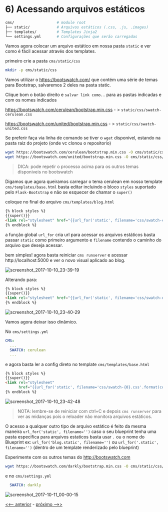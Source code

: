 # 6) Acessando arquivos estáticos

```bash
cms/                   # module root
├── static/            # Arquivos estáticos (.css, .js, .images)
├── templates/         # Templates Jinja2
└── settings.yml       # Configurações que serão carregadas
```

Vamos agora colocar um arquivo estático em nossa pasta `static` e ver como é fácil acessar através dos templates.

primeiro crie a pasta `cms/static/css`

```bash
mkdir -p cms/static/css
```


Vamos utilizar o https://bootswatch.com/ que contém uma série de temas para Bootstrap, salvaremos 2 deles na pasta static.

Clique bom o botão direito e `salvar link como..` para as pastas indicadas e com os nomes indicados

https://bootswatch.com/cerulean/bootstrap.min.css - > `static/css/swatch-cerulean.css`

https://bootswatch.com/united/bootstrap.min.css - > `static/css/swatch-united.css`

Se preferir faça via linha de comando se tiver o `wget` disponivel, estando na pasta raiz do projeto (onde vc clonou o repositorio)

```bash
wget https://bootswatch.com/cerulean/bootstrap.min.css -O cms/static/css/swatch-cerulean.css
wget https://bootswatch.com/united/bootstrap.min.css -O cms/static/css/swatch-united.css
```
> DICA: pode repetir o processo acima para os outros temas disponiveis no bootswatch


Digamos que agora queiramos carregar o tema cerulean em nosso template `cms/templates/base.html` basta editar incluindo o bloco `styles` suportado pelo `Flask-Bootstrap` e não se esquecer de chamar o `super()`

coloque no final do arquivo `cms/templates/blog.html`

```html
{% block styles %}
{{super()}}
<link rel="stylesheet" href="{{url_for('static', filename='css/swatch-cerulean.css')}}">
{% endblock %}
```

a função global `url_for` cria url para acessar os arquivos estáticos basta passar `static` como primeiro argumento e `filename` contendo o caminho do arquivo que deseja acessar.

bem simples! agora basta reiniciar `cms runserver` e acessar http://localhost:5000 e ver o novo visual aplicado ao blog.


![screenshot_2017-10-10_23-39-19](https://user-images.githubusercontent.com/458654/31419809-41a34ade-ae14-11e7-9285-6595a3ea4bf0.png)


Alterando para:

```html
{% block styles %}
{{super()}}
<link rel="stylesheet" href="{{url_for('static', filename='css/swatch-united.css')}}">
{% endblock %}
```

![screenshot_2017-10-10_23-40-29](https://user-images.githubusercontent.com/458654/31419841-6b72d32a-ae14-11e7-8957-cb5f13325fbc.png)



Vamos agora deixar isso dinâmico.

No `cms/settings.yml`

```yaml
CMS:
  ...
  SWATCH: cerulean
  ...
```

e agora basta ler a config direto no template `cms/templates/base.html`


```html
{% block styles %}
{{super()}}
<link rel="stylesheet"
      href="{{url_for('static', filename='css/swatch-{0}.css'.format(config.SWATCH))}}">
{% endblock %}
``` 

![screenshot_2017-10-10_23-42-48](https://user-images.githubusercontent.com/458654/31419888-bd8a325c-ae14-11e7-8ea1-5a94b484a788.png)

> NOTA: lembre-se de reiniciar com ctrl+C e depois `cms runserver` para ver as midanças pois o reloader não monitora arquivos estáticos.

O acesso a qualquer outro tipo de arquivo estático é feito da mesma maneira `url_for('static', filename='')` caso o seu blueprint tenha uma pasta especifica para arquivos estaticos basta usar `.` ou o nome do Blueprint ex: `url_for('blog.static', filename='')` ou `url_for('.static', filename='')` (dentro de um template renderizado pelo blueprint)

Experimente com os outros temas do http://bootswatch.com

```bash
wget https://bootswatch.com/darkly/bootstrap.min.css -O cms/static/css/swatch-darkly.css
```

e no `cms/settings.yml`
```yaml
  SWATCH: darkly
```


![screenshot_2017-10-11_00-00-15](https://user-images.githubusercontent.com/458654/31420316-2dfccaf2-ae17-11e7-9e54-0fb958db5e30.png)



[<<-- anterior](../../../tree/cms_5_template_globals/cms)  -  [próximo -->>](../../../tree/cms_7_wsgi/cms)

